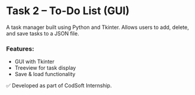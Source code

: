 # Task 2 – To-Do List (GUI)

A task manager built using Python and Tkinter. Allows users to add, delete, and save tasks to a JSON file.

### Features:
- GUI with Tkinter
- Treeview for task display
- Save & load functionality

✅ Developed as part of CodSoft Internship.